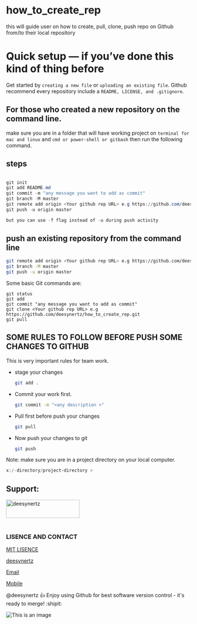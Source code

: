 # how_to_create_rep
this will guide user on how to create, pull, clone, push repo on Github from/to  their local repository

# Quick setup — if you’ve done this kind of thing before

Get started by ``creating a new file`` or ``uploading an existing file``. Github recommend every repository include a ``README, LICENSE, and .gitignore``.


## For those who created a new repository on the command line.

make sure you are in a folder  that will have working project on ``terminal for mac and linux`` and ``cmd or power-shell or gitbash`` then run the following command.


## steps

```powershell   

git init
git add README.md
git commit -m "any message you want to add as commit"
git branch -M master
git remote add origin <Your github rep URL> e.g https://github.com/deesynertz/how_to_create_rep.git
git push -u origin master

but you can use -f flag instead of -u during push activity

```


## push an existing repository from the command line

```bash
git remote add origin <Your github rep URL> e.g https://github.com/deesynertz/how_to_create_rep.git
git branch -M master
git push -u origin master 
```

Some basic Git commands are:
```
git status
git add
git commit "any message you want to add as commit"
git clone <Your github rep URL> e.g https://github.com/deesynertz/how_to_create_rep.git
git pull
```



## SOME RULES TO FOLLOW BEFORE PUSH SOME CHANGES TO GITHUB

This is very important rules for team work.

- stage your changes

  ```bash
  git add .
- Commit your work first.

  ```bash
  git commit -m "<any description >"
- Pull first before push your changes
  ```bash
  git pull
  ```
- Now push your changes to git
  ```bash
  git push
  ```

Note: make sure you are in a project directory on your local computer.  

```powershell
x:/-directory/project-directory > 

```

<h2 align="left">Support:</h2>
<p><a href="https://www.buymeacoffee.com/deesynertz"> <img align="left" src="https://cdn.buymeacoffee.com/buttons/v2/default-yellow.png" height="50" width="200" alt="deesynertz" /></a></p><br><br><br><br>

### LISENCE AND CONTACT

[MIT LISENCE]()

[deesynertz](https://github.com/deesynertz)

[Email](deesynertz@gmail.com)

[Mobile](+255744004897)

@deesynertz :+1: Enjoy using Github for best software version control - it's ready to merge! :shipit:


![This is an image](https://myoctocat.com/assets/images/base-octocat.svg)

